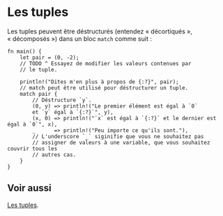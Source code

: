 # Les tuples

Les tuples peuvent être déstructurés (entendez « décortiqués », « décomposés ») dans un bloc `match` comme suit :

```rust,editable
fn main() {
    let pair = (0, -2);
    // TODO ^ Essayez de modifier les valeurs contenues par 
    // le tuple.

    println!("Dites m'en plus à propos de {:?}", pair);
    // match peut être utilisé pour déstructurer un tuple.
    match pair {
        // Déstructure `y`.
        (0, y) => println!("Le premier élément est égal à `0` 
        et `y` égal à `{:?}`", y),
        (x, 0) => println!("`x` est égal à `{:?}` et le dernier est égal à `0`", x),
        _      => println!("Peu importe ce qu'ils sont."),
        // L'underscore `_` siginifie que vous ne souhaitez pas 
        // assigner de valeurs à une variable, que vous souhaitez couvrir tous les 
        // autres cas.
    }
}
```

## Voir aussi

[Les tuples][tuples].

[tuples]: ../chapitre2/tuples.html
